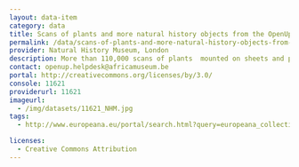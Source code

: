 ```yaml
---
layout: data-item
category: data
title: Scans of plants and more natural history objects from the OpenUp! project
permalink: /data/scans-of-plants-and-more-natural-history-objects-from-the-openup-project
provider: Natural History Museum, London
description: More than 110,000 scans of plants  mounted on sheets and photographs of other natural history objects, including molluscs.
contact: openup.helpdesk@africamuseum.be
portal: http://creativecommons.org/licenses/by/3.0/
console: 11621
providerurl: 11621
imageurl:
  - /img/datasets/11621_NHM.jpg
tags:
  - http://www.europeana.eu/portal/search.html?query=europeana_collectionName%3A11621*&rows=12

licenses:
  - Creative Commons Attribution
---
```

